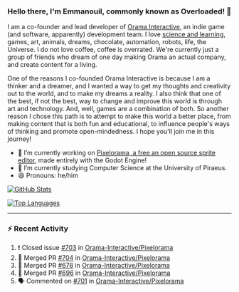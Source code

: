 ### Hello there, I'm Emmanouil, commonly known as Overloaded! 👋
I am a co-founder and lead developer of [Orama Interactive](https://www.orama-interactive.com/), an indie game (and software, apparently) development team. I love [science and learning](https://github.com/OverloadedOrama/KnowledgeBase), games, art, animals, dreams, chocolate, automation, robots, life, the Universe. I do not love coffee, coffee is overrated. We're currently just a group of friends who dream of one day making Orama an actual company, and create content for a living.

One of the reasons I co-founded Orama Interactive is because I am a thinker and a dreamer, and I wanted a way to get my thoughts and creativity out to the world, and to make my dreams a reality. I also think that one of the best, if not the best, way to change and improve this world is through art and technology. And, well, games are a combination of both. So another reason I chose this path is to attempt to make this world a better place, from making content that is both fun and educational, to influence people's ways of thinking and promote open-mindedness. I hope you'll join me in this journey!

- 🔭 I’m currently working on [Pixelorama, a free an open source sprite editor](https://github.com/Orama-Interactive/Pixelorama), made entirely with the Godot Engine!
- 🌱 I’m currently studying Computer Science at the University of Piraeus.
- 😄 Pronouns: he/him

[![GitHub Stats](https://github-readme-stats.vercel.app/api/?username=OverloadedOrama&show_icons=true&theme=merko)](https://github.com/anuraghazra/github-readme-stats)

[![Top Languages](https://github-readme-stats.vercel.app/api/top-langs/?username=OverloadedOrama&layout=compact&theme=merko)](https://github.com/anuraghazra/github-readme-stats)

---

### :zap: Recent Activity

<!--START_SECTION:activity-->
1. ❗️ Closed issue [#703](https://github.com/Orama-Interactive/Pixelorama/issues/703) in [Orama-Interactive/Pixelorama](https://github.com/Orama-Interactive/Pixelorama)
2. 🎉 Merged PR [#704](https://github.com/Orama-Interactive/Pixelorama/pull/704) in [Orama-Interactive/Pixelorama](https://github.com/Orama-Interactive/Pixelorama)
3. 🎉 Merged PR [#678](https://github.com/Orama-Interactive/Pixelorama/pull/678) in [Orama-Interactive/Pixelorama](https://github.com/Orama-Interactive/Pixelorama)
4. 🎉 Merged PR [#696](https://github.com/Orama-Interactive/Pixelorama/pull/696) in [Orama-Interactive/Pixelorama](https://github.com/Orama-Interactive/Pixelorama)
5. 🗣 Commented on [#701](https://github.com/Orama-Interactive/Pixelorama/issues/701) in [Orama-Interactive/Pixelorama](https://github.com/Orama-Interactive/Pixelorama)
<!--END_SECTION:activity-->

<!--
**OverloadedOrama/OverloadedOrama** is a ✨ _special_ ✨ repository because its `README.md` (this file) appears on your GitHub profile.

Here are some ideas to get you started:

- 👯 I’m looking to collaborate on ...
- 🤔 I’m looking for help with ...
- 💬 Ask me about ...
- 📫 How to reach me: ...
- ⚡ Fun fact: ...
-->
